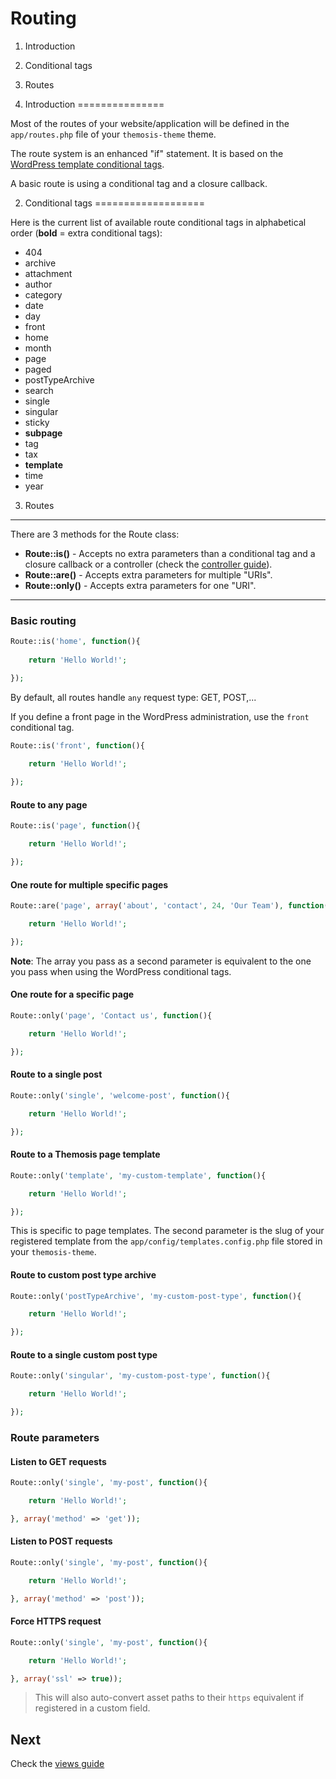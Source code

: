 Routing
=======

1. Introduction
2. Conditional tags
3. Routes

1. Introduction
===============

Most of the routes of your website/application will be defined in the `app/routes.php` file of your `themosis-theme` theme.

The route system is an enhanced "if" statement. It is based on the [WordPress template conditional tags](https://codex.wordpress.org/Conditional_Tags).

A basic route is using a conditional tag and a closure callback.

2. Conditional tags
===================

Here is the current list of available route conditional tags in alphabetical order (**bold** = extra conditional tags):

* 404
* archive
* attachment
* author
* category
* date
* day
* front
* home
* month
* page
* paged
* postTypeArchive
* search
* single
* singular
* sticky
* **subpage**
* tag
* tax
* **template**
* time
* year

3. Routes
---------

There are 3 methods for the Route class:

* **Route::is()** - Accepts no extra parameters than a conditional tag and a closure callback or a controller (check the [controller guide](https://github.com/themosis/documentation/blob/master/controllers.md)).
* **Route::are()** - Accepts extra parameters for multiple "URIs".
* **Route::only()** - Accepts extra parameters for one "URI".

***

### Basic routing
```php
Route::is('home', function(){
	
	return 'Hello World!';

});
```

By default, all routes handle `any` request type: GET, POST,...

If you define a front page in the WordPress administration, use the `front` conditional tag.

```php
Route::is('front', function(){
	
	return 'Hello World!';

});
```

#### Route to any page
```php
Route::is('page', function(){

	return 'Hello World!';

});
```

#### One route for multiple specific pages
```php
Route::are('page', array('about', 'contact', 24, 'Our Team'), function(){

	return 'Hello World!';

});
```

**Note**: The array you pass as a second parameter is equivalent to the one you pass when using the WordPress conditional tags.

#### One route for a specific page
```php
Route::only('page', 'Contact us', function(){

	return 'Hello World!';

});
```

#### Route to a single post
```php
Route::only('single', 'welcome-post', function(){

	return 'Hello World!';

});
```

#### Route to a Themosis page template
```php
Route::only('template', 'my-custom-template', function(){

	return 'Hello World!';

});
```

This is specific to page templates. The second parameter is the slug of your registered template from the `app/config/templates.config.php` file stored in your `themosis-theme`.

#### Route to custom post type archive
```php
Route::only('postTypeArchive', 'my-custom-post-type', function(){

	return 'Hello World!';

});
```

#### Route to a single custom post type
```php
Route::only('singular', 'my-custom-post-type', function(){

	return 'Hello World!';

});
```

### Route parameters

#### Listen to GET requests
```php
Route::only('single', 'my-post', function(){

	return 'Hello World!';

}, array('method' => 'get'));
```

#### Listen to POST requests
```php
Route::only('single', 'my-post', function(){

	return 'Hello World!';

}, array('method' => 'post'));
```

#### Force HTTPS request
```php
Route::only('single', 'my-post', function(){

	return 'Hello World!';

}, array('ssl' => true));
```

> This will also auto-convert asset paths to their `https` equivalent if registered in a custom field.


Next
----
Check the [views guide](https://github.com/themosis/documentation/blob/master/views.md)